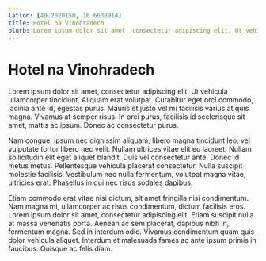 ```yaml
---
latlon: [49.2020150, 16.6638914]
title: Hotel na Vinohradech
blurb: Lorem ipsum dolor sit amet, consectetur adipiscing elit. Ut vehicula ullamcorper tincidunt. Aliquam erat volutpat. Curabitur eget orci commodo, lacinia ante id, egestas purus. Mauris et justo vel mi facilisis varius at quis magna. Vivamus at semper risus. In orci purus, facilisis id scelerisque sit amet, mattis ac ipsum. Donec ac consectetur purus.
---
```


# Hotel na Vinohradech

Lorem ipsum dolor sit amet, consectetur adipiscing elit. Ut vehicula ullamcorper tincidunt. Aliquam erat volutpat. Curabitur eget orci commodo, lacinia ante id, egestas purus. Mauris et justo vel mi facilisis varius at quis magna. Vivamus at semper risus. In orci purus, facilisis id scelerisque sit amet, mattis ac ipsum. Donec ac consectetur purus.

Nam congue, ipsum nec dignissim aliquam, libero magna tincidunt leo, vel vulputate tortor libero nec velit. Nullam ultrices vitae elit eu laoreet. Nullam sollicitudin elit eget aliquet blandit. Duis vel consectetur ante. Donec id metus metus. Pellentesque vehicula placerat consectetur. Nulla suscipit molestie facilisis. Vestibulum nec nulla fermentum, volutpat magna vitae, ultricies erat. Phasellus in dui nec risus sodales dapibus.

Etiam commodo erat vitae nisi dictum, sit amet fringilla nisi condimentum. Nam magna mi, ullamcorper ac risus condimentum, dictum facilisis eros. Lorem ipsum dolor sit amet, consectetur adipiscing elit. Etiam suscipit nulla at massa venenatis porta. Aenean ac sem placerat, dapibus nibh in, fermentum magna. Sed in interdum odio. Vivamus condimentum quam quis dolor vehicula aliquet. Interdum et malesuada fames ac ante ipsum primis in faucibus. Quisque ac felis diam.
